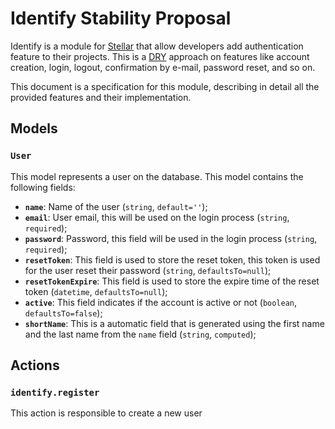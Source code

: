 # Identify Stability Proposal

Identify is a module for [Stellar](https://stellar-framework.com) that allow developers add authentication feature to their projects. This is a [DRY](https://en.wikipedia.org/wiki/Don%27t_repeat_yourself) approach on features like account creation, login, logout, confirmation by e-mail, password reset, and so on.

This document is a specification for this module, describing in detail all the provided features and their implementation.

## Models

### `User`

This model represents a user on the database. This model contains the following fields:

* **`name`**: Name of the user (`string`, `default=''`);
* **`email`**: User email, this will be used on the login process (`string`, `required`);
* **`password`**: Password, this field will be used in the login process (`string`, `required`);
* **`resetToken`**: This field is used to store the reset token, this token is used for the user reset their password (`string`, `defaultsTo=null`);
* **`resetTokenExpire`**: This field is used to store the expire time of the reset token (`datetime`, `defaultsTo=null`);
* **`active`**: This field indicates if the account is active or not (`boolean`, `defaultsTo=false`);
* **`shortName`**: This is a automatic field that is generated using the first name and the last name from the `name` field (`string`, `computed`);

## Actions

### `identify.register`

This action is responsible to create a new user
